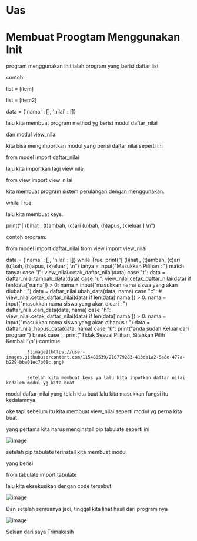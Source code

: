 # Uas

# Membuat Proogtam Menggunakan Init

program menggunakan init ialah program yang berisi daftar list

contoh:

list = [item]

list = [item2]

data = {'nama' : [], 'nilai' : []}

lalu kita membuat program method yg berisi modul daftar_nilai

dan modul view_nilai

kita bisa mengimportkan modul yang berisi daftar nilai seperti ini

from model import daftar_nilai

lalu kita importkan lagi view nilai

from view import view_nilai

kita membuat program sistem perulangan dengan menggunakan.

while True:

lalu kita membuat keys.

print("[ (l)ihat , (t)ambah, (c)ari (u)bah, (h)apus, (k)eluar ] \n")

contoh program:

from model import daftar_nilai
from view import view_nilai

data = {'nama' : [], 'nilai' : []}
while True:
    print("[ (l)ihat , (t)ambah, (c)ari (u)bah, (h)apus, (k)eluar ] \n")
    tanya = input("Masukkan Pilihan : ")
    match tanya:
        case "l":
            view_nilai.cetak_daftar_nilai(data)
        case "t":
            data = daftar_nilai.tambah_data(data)
        case "u":
            view_nilai.cetak_daftar_nilai(data)
            if len(data['nama']) > 0:
                nama = input("masukkan nama siswa yang akan diubah : ")
                data = daftar_nilai.ubah_data(data, nama)
        case "c":
            # view_nilai.cetak_daftar_nilai(data)
            if len(data['nama']) > 0:
                nama = input("masukkan nama siswa yang akan dicari : ")
                daftar_nilai.cari_data(data, nama)
        case "h":
            view_nilai.cetak_daftar_nilai(data)
            if len(data['nama']) > 0:
                nama = input("masukkan nama siswa yang akan dihapus : ")
                data = daftar_nilai.hapus_data(data, nama)
        case "k":
            print("anda sudah Keluar dari program")
            break
        case _:
            print("Tidak Sesuai Pilihan, Silahkan Pilih Kembali!!\n")
            continue
            
            ![image](https://user-images.githubusercontent.com/115480539/210779283-413da1a2-5a8e-477a-b229-bba01ec7b08c.png)
            
            
            setelah kita membuat keys ya lalu kita inputkan daftar nilai kedalem modul yg kita buat

modul daftar_nilai yang telah kita buat lalu kita masukkan fungsi itu kedalamnya

oke tapi sebelum itu kita membuat view_nilai seperti modul yg perna kita buat

yang pertama kita harus menginstall pip tabulate seperti ini

![image](https://user-images.githubusercontent.com/115480539/210779457-39ee8592-4f01-4acf-ad02-307da15b5f5c.png)

setelah pip tabulate terinstall kita membuat modul

yang berisi

from tabulate import tabulate

lalu kita eksekusikan dengan code tersebut

![image](https://user-images.githubusercontent.com/115480539/210780671-a144aebf-f4d8-4757-b058-4bdfdb18a366.png)

Dan setelah semuanya jadi, tinggal kita lihat hasil dari program nya

![image](https://user-images.githubusercontent.com/115480539/210781271-7879ac46-1e55-4d91-b843-92c86cba820f.png)

Sekian dari saya Trimakasih






            
            
